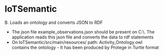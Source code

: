# IoTSemantic
B. Loads an ontology and converts JSON to RDF

- The json file example_observations.json should be present on C:\\.
The application reads this json file and converts the data to rdf statements
- On IoTSemantic/src/main/resources/ path:
Activity_Ontology.owl contains the ontology - It has been produced by Protege in Turtle format
